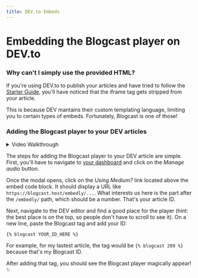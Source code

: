 ```yaml
---
title: DEV.to Embeds
---
```


# Embedding the Blogcast player on DEV.to

### Why can't I simply use the provided HTML?

If you're using DEV.to to publish your articles and have tried to follow the [Starter Guide](/), you'll have noticed that the iframe tag gets stripped from your article.

This is because DEV mantains their custom templating language, limiting you to certain types of embeds. Fortunately, Blogcast is one of those!

### Adding the Blogcast player to your DEV articles

<details>
<summary>Video Walkthrough</summary>

![Guided tutorial](images/dev-embeds.gif)

</details>

The steps for adding the Blogcast player to your DEV article are simple. First, you'll have to navigate to [your dashboard](https://blogcast.host/dashboard) and click on the _Manage audio_ button.

Once the modal opens, click on the _Using Medium?_ link located above the embed code block. It should display a URL like `https://blogcast.host/embedly/...`. What interests us here is the part after the `/embedly/` path, which should be a number. That's your article ID.

Next, navigate to the DEV editor and find a good place for the player (hint: the best place is on the top, so people don't have to scroll to see it). On a new line, paste the Blogcast tag and add your ID:

```liquid
{% blogcast YOUR_ID_HERE %}
```

For example, for my lastest article, the tag would be `{% blogcast 289 %}` because that's my Blogcast ID.

After adding that tag, you should see the Blogcast player magically appear! :sparkles:
